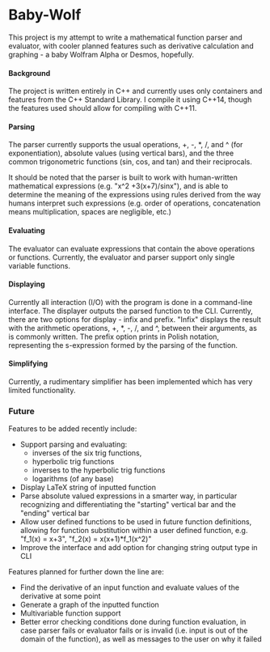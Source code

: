 # Baby-Wolf
This project is my attempt to write a mathematical function parser and evaluator, with cooler planned features such as derivative calculation and graphing - a baby Wolfram Alpha or Desmos, hopefully. 

#### Background ####
The project is written entirely in C++ and currently uses only containers and features from the C++ Standard Library. I compile it using C++14, though the features used should allow for compiling with C++11.

#### Parsing ####
The parser currently supports the usual operations, +, -, *, /, and ^ (for exponentiation), absolute values (using vertical bars), and the three common trigonometric functions (sin, cos, and tan) and their reciprocals. 

It should be noted that the parser is built to work with human-written mathematical expressions (e.g. "x^2 +3(x+7)/sinx"), and is able to determine the meaning of the expressions using rules derived from the way humans interpret such expressions (e.g. order of operations, concatenation means multiplication, spaces are negligible, etc.) 

#### Evaluating ####
The evaluator can evaluate expressions that contain the above operations or functions. Currently, the evaluator and parser support only single variable functions.

#### Displaying ####
Currently all interaction (I/O) with the program is done in a command-line interface. The displayer outputs the parsed function to the CLI. Currently, there are two options for display - infix and prefix. "Infix" displays the result with the arithmetic operations, +, *, -, /, and ^, between their arguments, as is commonly written. The prefix option prints in Polish notation, representing the s-expression formed by the parsing of the function.   

#### Simplifying ####
Currently, a rudimentary simplifier has been implemented which has very limited functionality. 

### Future ###
Features to be added recently include: 
- Support parsing and evaluating: 
  - inverses of the six trig functions, 
  - hyperbolic trig functions 
  - inverses to the hyperbolic trig functions
  - logarithms (of any base)
- Display LaTeX string of inputted function
- Parse absolute valued expressions in a smarter way, in particular recognizing and differentiating the "starting" vertical bar and the "ending" vertical bar
- Allow user defined functions to be used in future function definitions, allowing for function substitution within a user defined function, e.g. "f_1(x) = x+3", "f_2(x) = x(x+1)*f_1(x^2)" 
- Improve the interface and add option for changing string output type in CLI  


Features planned for further down the line are:
- Find the derivative of an input function and evaluate values of the derivative at some point
- Generate a graph of the inputted function 
- Multivariable function support
- Better error checking conditions done during function evaluation, in case parser fails or evaluator fails or is invalid (i.e. input is out of the domain of the function), as well as messages to the user on why it failed
